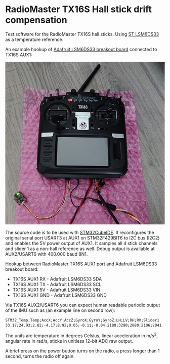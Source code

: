 # RadioMaster TX16S Hall stick drift compensation

Test software for the RadioMaster TX16S hall sticks. Using [ST LSM6DS33](https://www.st.com/en/mems-and-sensors/lsm6ds33.html) as a temperature reference.

An example hookup of [Adafruit LSM6DS33 breakout board](https://www.adafruit.com/product/4480) connected to TX16S AUX1:

<img src="media/TX16S_LSM6DS33_hookup.jpg">

The source code is to be used with [STM32CubeIDE](https://www.st.com/en/development-tools/stm32cubeide.html). It reconfigures the original serial port USART3 at AUX1 on STM32F429BIT6 to I2C bus (I2C2) and enables the 5V power output of AUX1. It samples all 4 stick channels and slider 1 as a non-hall reference as well. Debug output is available at AUX2/USART6 with 400.000 baud 8N1.

Hookup between RadioMaster TX16S AUX1 port and Adafruit LSM6DS33 breakout board:

* TX16S AUX1 RX - Adafruit LSM6DS33 SDA
* TX16S AUX1 TX - Adafruit LSM6DS33 SCL
* TX16S AUX1 5V - Adafruit LSM6DS33 VIN
* TX16S AUX1 GND - Adafruit LSM6DS33 GND

Via TX16S AUX2/USART6 you can expect human readable periodic output of the IMU such as (an example line on second row):
```
STM32_Temp;Temp;AccX;AccY;AccZ;GyroX;GyroY;GyroZ;LH;LV;RH;RV;Slider1
33.17;24.93;2.02;-4.17;8.92;0.05;-0.11;-0.04;2180;3290;2080;2106;2041
```
The units are temperature in degrees Celsius, linear acceleration in m/s<sup>2</sup>, angular rate in rad/s, sticks in unitless 12-bit ADC raw output.

A brief press on the power button turns on the radio, a press longer than 1 second, turns the radio off again.
